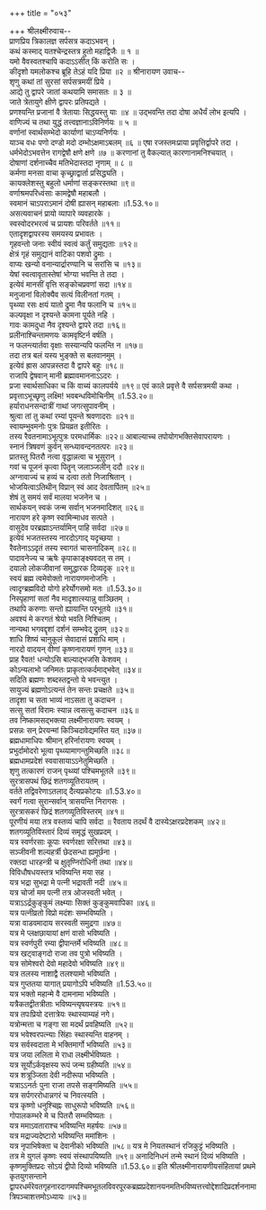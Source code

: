 +++
title = "०५३"

+++
श्रीलक्ष्मीरुवाच--  
प्राणप्रिय त्रिकालज्ञ सर्पसत्र कदाऽभवन् ।  
कथं कस्माद् यतश्चेन्द्रस्तत्र हुतो महाद्विजैः ॥ १ ॥  
यमो वैवस्वतश्चापि कदाऽऽसीत् किं करोति सः ।  
कीदृशो यमलोकश्च ब्रूहि तेऽहं यदि प्रिया ॥२ ॥
श्रीनारायण उवाच--  
शृणु कथां तां सुरसां सर्पसत्रमयीं प्रिये ।  
आद्ये तु द्वापरे जातां कथयामि समासतः ॥ ३ ॥  
जाते त्रेतायुगे क्षीणे द्वापरः प्रतिपद्यते ।  
प्रणश्यन्ति प्रजानां वै त्रेतायाः सिद्धयस्तु याः ॥४ ॥
उद्भवन्ति तदा दोषा अधैर्यं लोभ इत्यपि ।  
वाणिज्यं च तथा युद्धं तत्त्वज्ञानाऽविनिर्णयः ॥ ५ ॥  
वर्णानां स्वार्थसम्भेदो कार्याणां चाऽप्यनिर्णयः ।  
याञ्च वधः पणो दण्डो मदो दम्भोऽक्षमाऽबलम् ॥६ ॥
एषा रजस्तमःप्राया प्रवृत्तिर्द्वापरे तदा ।  
धर्मभेदोऽभवत्तेन रागद्वेषौ क्षणे क्षणे ॥७ ॥
करणानां तु वैकल्यात् कारणानामनिश्चयात् ।  
दोषाणां दर्शनाच्चैव मतिभेदास्तदा नृणाम् ॥ ८ ॥  
कर्मणा मनसा वाचा कृच्छ्राद्वार्ता प्रसिद्ध्यति ।  
कायक्लेशस्तु बहुलो धर्माणां सङ्करस्तथा ॥९॥  
वर्णाश्रमपरिध्वंसाः कामद्वेषौ महाबलौ ।  
स्वमानं चाऽपराऽमानं दोषी ह्यासन् महाबलाः ॥1.53.१०॥  
असत्यवाचनं प्रायो व्यापारे व्यवहारके ।  
स्वस्वोदरभरत्वं च प्रायशः परिवर्तते ॥११॥  
एतादृशद्वापरस्य समयस्य प्रभावतः ।  
गृहवन्तो जनाः स्वीयं स्वत्वं कर्तुं समुद्यताः ॥१२॥  
क्षेत्रं गृहं समुद्यानं वाटिका पशवो द्रुमाः ।  
वाप्यः खन्यो वनान्यार्द्रारण्यानि च सरांसि च ॥१३॥  
येषां स्वत्वावृतास्तेषां भोग्या भवन्ति ते तदा ।  
इत्येवं मानसीं वृत्ति सङ्कोचप्रवणां सदा ॥१४॥  
मनुजानां विलोक्यैव सत्यं विलीनतां गतम् ।  
पृथ्व्या रसः क्षयं यातो द्रुमा नैव फलानि च ॥१५॥  
कल्पवृक्षा न दृश्यन्ते कामना पूर्यते नहि ।  
गावः कामदुधा नैव दृश्यन्ते द्वापरे तदा ॥१६॥  
प्रलीनाश्चिन्तामणयः कामवृष्टिर्न वर्षति ।  
न फलन्त्यार्तवा वृक्षाः सस्यान्यपि फलन्ति न ॥१७॥  
तदा तत्र बलं यस्य भुङ्क्ते स बलवानमुम् ।  
इत्येवं ह्रास आपन्नस्तदा वै द्वापरे बहुः ॥१८॥  
राजापि द्वेषवान् मानी ब्रह्मावमाननाऽऽदरः ।  
प्रजा स्वार्थसाधिका च किं वाच्यं कालपर्यये ॥१९॥
एवं काले प्रवृत्ते वै सर्पसत्रमयी कथा ।  
प्रवृत्ताऽभूच्छृणु लक्ष्मि! भवबन्धविमोचिनीम् ॥1.53.२०॥  
हर्याराधनसन्दात्रीं गाथां जगत्सुपावनीम् ।  
श्रुत्वा तां तु कथां रम्यां पूयन्ते श्रवणादराः ॥२१॥  
स्वायम्भुवमनोः पुत्रः प्रियव्रत इतीरितः ।  
तस्य रैवतनामाऽभूत्पुत्रः परमधार्मिकः ॥२२॥
आबाल्याच्च तपोयोगभक्तिसेवापरायणः ।  
स्नानं त्रिषवणं कुर्वन् सन्ध्यावन्दनतत्परः ॥२३॥  
प्रातस्तु पितरौ नत्वा वृद्धान्नत्वा च भूसुरान् ।  
गवां च पूजनं कृत्वा पितॄन् जलाञ्जलीन् ददौ ॥२४॥  
अग्नावाज्यं च हव्यं च दत्वा ततो निजाश्रितान् ।  
भोजयित्वाऽतिथीन् विप्रान् स्वं आद देवतार्पितम् ॥२५॥  
शेषं तु समयं सर्वं मालया भजनेन च ।  
सार्थकयन् स्वकं जन्म सर्वान् भजनमादिशत् ॥२६॥  
नारायण हरे कृष्ण स्वामिन्माधव सत्पते ।  
वासुदेव परब्रह्माऽन्तर्यामिन् पाहि सर्वदा ॥२७॥  
इत्येवं भजतस्तस्य नारदोऽगाद् यदृच्छया ।  
रैवतेनाऽऽदृतं तस्य स्वागतं चासनादिकम् ॥२८॥  
पादावनेज्य च ऋषेः कृपाकाङ्क्ष्यवदत् स तम् ।  
दयालो लोकजीवानां समुद्धारक दिव्यदृक् ॥२९॥  
स्वयं ब्रह्म त्वमेवोक्तो नारायणमनोजनिः ।  
त्वादृग्ब्रह्मविदो योगो हरेर्योगसमो मतः ॥1.53.३०॥  
निस्पृहाणां सतां नैव मादृशात्स्यान्नु वाञ्छितम् ।  
तथापि करुणाः सन्तो ह्यायान्ति परभूतये ॥३१॥  
अवश्यं मे करगतं श्रेयो भवति निश्चितम् ।  
नान्यथा भगवद्दृशां दर्शनं सम्भवेद् द्रुतम् ॥३२॥  
शाधि शिष्यं चानुकूलं सेवादासं प्रशाधि माम् ।  
नारदो वादयन् वीणां कृष्णनारायणं गृणन् ॥३३॥  
प्राह रैवत! धन्योऽसि बाल्याद्भजसि केशवम् ।  
कोऽन्यलाभो जनिमतः प्राकृतात्कर्दमाद्भवेत् ॥३४॥  
सदिति ब्रह्मणः शब्दस्तद्वन्तो ये भवन्त्युत ।  
सायुज्यं ब्रह्मणोऽत्यन्तं तेन सन्तः प्रचक्षते ॥३५॥  
तादृशा च सता भाव्यं नाऽसता तु कदाचन ।  
सत्सु सतां विरामः स्यान्न त्वसत्सु कदाचन ॥३६॥  
तव निष्कामसद्भक्त्या लक्ष्मीनारायणः स्वयम् ।  
प्रसन्नः सन् प्रेरयन्मां किञ्चिदावेद्यमस्ति यत् ॥३७॥  
ब्रह्मधामाधिपः श्रीमान् हरिर्नारायणः स्वयम् ।  
प्रभुर्दामोदरो भूत्वा पृथ्व्यामागन्तुमिच्छति ॥३८॥  
ब्रह्मधामप्रदेशं स्ववासायाऽऽनेतुमिच्छति ।  
शृणु तत्कारणं राजन् पृथ्व्यां पश्चिमभूतले ॥३९॥  
सुरत्रासपथं छिद्रं शतगव्यूतिरायतम् ।  
वर्तते तद्विवरेणाऽतलाद् दैत्यप्रकोटयः ॥1.53.४०॥  
स्वर्गं गत्वा सुरान्सर्वान् त्रासयन्ति निरागसः ।  
सुरत्रासकरं छिद्रं शतगव्यूतिविस्तरम् ॥४१॥  
पूरणीयं मया तत्र वस्तव्यं चापि सर्वदा ॥
रैवताय तदर्थं वै दास्येऽक्षरप्रदेशकम् ॥४२॥  
शतगव्यूतिविस्तारं दिव्यं समृद्धं सुखप्रदम् ।  
यत्र स्वर्णरसाः कूपाः स्वर्णरक्षा सरित्तथा ॥४३॥  
सञ्जीवनी शल्यहर्त्री छेदसन्धा ह्यमूर्छना ।  
रक्तदा धारहन्त्री च क्षुतृण्निरोधिनी तथा ॥४४॥  
विविधौषधयस्तत्र भविष्यन्ति मया सह ।  
यत्र भद्रा सुभद्रा मे पत्नी भद्रावती नदी ॥४५॥  
यत्र चोर्जा मम पत्नी तत्र ओजस्वती भवेत् ।  
यत्राऽऽर्द्रकुङ्कुमं लक्ष्म्याः सिक्तं कुङ्कुमवापिका ॥४६॥  
यत्र पत्नीव्रतो विप्रो मदंशः सम्भविष्यति ।  
यत्रा वाडवमादाय सरस्वती समुद्रगा ॥४७॥  
यत्र मे प्लक्षछायायां क्षणं वासो भविष्यति ।  
यत्र स्वर्णपुरी रम्या द्वीपान्तर्मे भविष्यति ॥४८॥  
यत्र खट्वाङ्गदो राजा तव पुत्रो भविष्यति ।  
यत्र सोमेश्वरो देवो महादेवो भविष्यति ॥४९॥  
यत्र तलस्य नाशाद्वै तलश्यामो भविष्यति ।  
यत्र गुप्ततया यागात् प्रयागोऽपि भविष्यति ॥1.53.५०॥  
यत्र भक्तो महान्मे वै दामनामा भविष्यति ।  
यत्रैकतद्वीतत्रीताः भविष्यन्त्यृषयस्त्रयः ॥५१॥  
यत्र तपःप्रियो दत्तात्रेयः स्थास्याम्यहं नगे।  
यत्रोन्मत्ता च गङ्गा सा मदर्थं प्रवहिष्यति ॥५२॥  
यत्र भवेश्वरपत्न्याः सिंहाः स्थास्यन्ति वाहनम् ।  
यत्र सर्वस्वदाता मे भक्तिमार्गो भविष्यति ॥५३॥  
यत्र जया ललिता मे राधा लक्ष्मीर्भविष्यतः ।  
यत्र सूर्योऽर्कवृक्षस्य रूपं जन्म ग्रहीष्यति ॥५४॥  
यत्र शत्रूञ्जिता देवी नदीरूपा भविष्यति ।  
यत्राऽऽनर्तः पुना राजा तपसे सङ्गमिष्यति ॥५५॥  
यत्र सर्पगररोधान्नगरं च निवत्स्यति ।  
यत्र कृष्णो धनुश्चिह्नः साधुरूपो भविष्यति ॥५६॥  
गोपालकम्भरे मे च पितरौ सम्भविष्यतः ।  
यत्र ममाऽवताराश्च भविष्यन्ति महर्षयः ॥५७॥  
यत्र मद्राज्यदेष्टारो भविष्यन्ति ममांशिनः ।  
यत्र नृपाभिषेक्ता च देवानीको भविष्यति ॥५८॥
यत्र मे नियतस्थानं रजिकुट्टं भविष्यति ।  
तत्र मे युगलं कृष्णः स्वयं संस्थापयिष्यति ॥५९॥
अनादिनिधनं तन्मे स्थानं दिव्यं भविष्यति ।  
कृष्णमुक्तिप्रदः सोऽयं द्वीपो दिव्यो भविष्यति ॥1.53.६०॥
इति श्रीलक्ष्मीनारायणीयसंहितायां प्रथमे कृतयुगसन्ताने द्वापरधर्मरेवतगृहनारदागमपश्चिमभूतलविवरपूरकब्रह्मप्रदेशानयनमतिभविष्यत्तत्त्वोद्देशादिप्रदर्शननामा त्रिपञ्चाशत्तमोऽध्यायः ॥५३॥  
    
